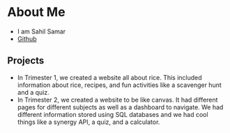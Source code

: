 
# About Me

- I am Sahil Samar
- [Github](https://github.com/AD1616)

## Projects

- In Trimester 1, we created a website all about rice. This included information about rice, recipes, and fun activities like a scavenger hunt and a quiz.
- In Trimester 2, we created a website to be like canvas. It had different pages for different subjects as well as a dashboard to navigate. We had different information stored using SQL databases and we had cool things like a synergy API, a quiz, and a calculator. 

